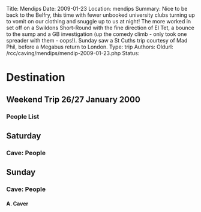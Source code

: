 Title: Mendips
Date: 2009-01-23
Location: mendips
Summary: Nice to be back to the Belfry, this time with fewer unbooked university clubs turning up to vomit on our clothing and snuggle up to us at night! The more worked in set off on a Swildons Short-Round with the fine direction of El Tet, a bounce to the sump and a GB investigation (up the comedy climb - only took one spreader with them - oops!). Sunday saw a St Cuths trip courtesy of Mad Phil, before a Megabus return to London.
Type: trip
Authors:
Oldurl: /rcc/caving/mendips/mendip-2009-01-23.php
Status:

#  Destination

##  Weekend Trip 26/27 January 2000

###  People List

##  Saturday

###  Cave: People

##  Sunday

###  Cave: People

####  A. Caver

